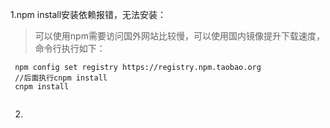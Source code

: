 1.npm install安装依赖报错，无法安装：
> 可以使用npm需要访问国外网站比较慢，可以使用国内镜像提升下载速度，命令行执行如下：
``` 
 npm config set registry https://registry.npm.taobao.org
 //后面执行cnpm install
 cnpm install 
 
```

2.









